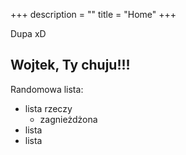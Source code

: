 +++
description = ""
title = "Home"
+++

Dupa xD

## Wojtek, Ty chuju!!!

Randomowa lista:

+ lista rzeczy
    + zagnieżdżona
+ lista
+ lista
